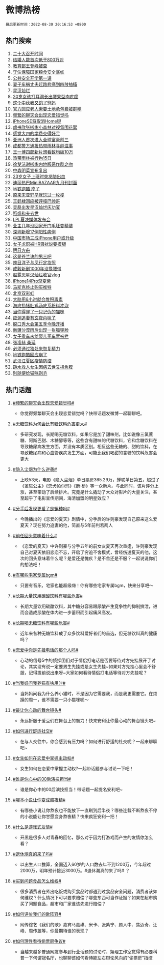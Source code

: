 # 微博热榜

`最后更新时间：2022-08-30 20:16:53 +0800`

## 热门搜索

1. [二十大召开时间](https://m.weibo.cn/search?containerid=100103type%3D1%26t%3D10%26q%3D%23%E4%BA%8C%E5%8D%81%E5%A4%A7%E5%8F%AC%E5%BC%80%E6%97%B6%E9%97%B4%23&stream_entry_id=51&isnewpage=1&extparam=seat%3D1%26c_type%3D51%26filter_type%3Drealtimehot%26cate%3D10103%26pos%3D0%26dgr%3D0%26display_time%3D1661861812%26pre_seqid%3D166186181253404036265&luicode=10000011&lfid=106003type%253D25%2526t%253D3%2526disable_hot%253D1%2526filter_type%253Drealtimehot)
1. [结婚人数首次低于800万对](https://m.weibo.cn/search?containerid=100103type%3D1%26t%3D10%26q%3D%23%E7%BB%93%E5%A9%9A%E4%BA%BA%E6%95%B0%E9%A6%96%E6%AC%A1%E4%BD%8E%E4%BA%8E800%E4%B8%87%E5%AF%B9%23&stream_entry_id=31&isnewpage=1&extparam=seat%3D1%26lcate%3D5001%26c_type%3D31%26realpos%3D1%26cate%3D0%26pos%3D0%26flag%3D1%26filter_type%3Drealtimehot%26dgr%3D0%26display_time%3D1661861812%26pre_seqid%3D166186181253404036265&luicode=10000011&lfid=106003type%253D25%2526t%253D3%2526disable_hot%253D1%2526filter_type%253Drealtimehot)
1. [教育部王登峰被查](https://m.weibo.cn/search?containerid=100103type%3D1%26t%3D10%26q%3D%23%E6%95%99%E8%82%B2%E9%83%A8%E7%8E%8B%E7%99%BB%E5%B3%B0%E8%A2%AB%E6%9F%A5%23&stream_entry_id=31&isnewpage=1&extparam=seat%3D1%26lcate%3D5001%26c_type%3D31%26realpos%3D2%26cate%3D0%26pos%3D1%26flag%3D1%26filter_type%3Drealtimehot%26dgr%3D0%26display_time%3D1661861812%26pre_seqid%3D166186181253404036265&luicode=10000011&lfid=106003type%253D25%2526t%253D3%2526disable_hot%253D1%2526filter_type%253Drealtimehot)
1. [守住保障国家粮食安全底线](https://m.weibo.cn/search?containerid=100103type%3D1%26t%3D10%26q%3D%23%E5%AE%88%E4%BD%8F%E4%BF%9D%E9%9A%9C%E5%9B%BD%E5%AE%B6%E7%B2%AE%E9%A3%9F%E5%AE%89%E5%85%A8%E5%BA%95%E7%BA%BF%23&stream_entry_id=31&isnewpage=1&extparam=seat%3D1%26lcate%3D5001%26c_type%3D31%26realpos%3D3%26cate%3D0%26pos%3D2%26flag%3D0%26filter_type%3Drealtimehot%26dgr%3D0%26display_time%3D1661861812%26pre_seqid%3D166186181253404036265&luicode=10000011&lfid=106003type%253D25%2526t%253D3%2526disable_hot%253D1%2526filter_type%253Drealtimehot)
1. [公共安全开学第一课](https://m.weibo.cn/search?containerid=100103type%3D1%26t%3D10%26q%3D%23%E5%85%AC%E5%85%B1%E5%AE%89%E5%85%A8%E5%BC%80%E5%AD%A6%E7%AC%AC%E4%B8%80%E8%AF%BE%23&stream_entry_id=31&isnewpage=1&extparam=seat%3D1%26lcate%3D5001%26c_type%3D31%26cate%3D0%26pos%3D3%26adid%3D164134%26dgr%3D0%26filter_type%3Drealtimehot%26topic_ad%3D6%26display_time%3D1661861812%26pre_seqid%3D166186181253404036265&luicode=10000011&lfid=106003type%253D25%2526t%253D3%2526disable_hot%253D1%2526filter_type%253Drealtimehot)
1. [妻子车祸丈夫赶路悲痛到四肢抽搐](https://m.weibo.cn/search?containerid=100103type%3D1%26t%3D10%26q%3D%23%E5%A6%BB%E5%AD%90%E8%BD%A6%E7%A5%B8%E4%B8%88%E5%A4%AB%E8%B5%B6%E8%B7%AF%E6%82%B2%E7%97%9B%E5%88%B0%E5%9B%9B%E8%82%A2%E6%8A%BD%E6%90%90%23&stream_entry_id=31&isnewpage=1&extparam=seat%3D1%26lcate%3D5001%26c_type%3D31%26realpos%3D4%26cate%3D0%26pos%3D4%26flag%3D1%26filter_type%3Drealtimehot%26dgr%3D0%26display_time%3D1661861812%26pre_seqid%3D166186181253404036265&luicode=10000011&lfid=106003type%253D25%2526t%253D3%2526disable_hot%253D1%2526filter_type%253Drealtimehot)
1. [星汉灿烂](http://m.weibo.cn/c/wbox?&id=j84w2uenjc&roomid=10576&q=%23%E6%98%9F%E6%B1%89%E7%81%BF%E7%83%82%23&extparam=seat%3D1%26lcate%3D5001%26c_type%3D31%26realpos%3D5%26cate%3D0%26pos%3D5%26flag%3D0%26filter_type%3Drealtimehot%26dgr%3D0%26display_time%3D1661861812%26pre_seqid%3D166186181253404036265&luicode=10000011&lfid=106003type%253D25%2526t%253D3%2526disable_hot%253D1%2526filter_type%253Drealtimehot)
1. [20岁女孩打耳洞长出腰果型肉疙瘩](https://m.weibo.cn/search?containerid=100103type%3D1%26t%3D10%26q%3D%2320%E5%B2%81%E5%A5%B3%E5%AD%A9%E6%89%93%E8%80%B3%E6%B4%9E%E9%95%BF%E5%87%BA%E8%85%B0%E6%9E%9C%E5%9E%8B%E8%82%89%E7%96%99%E7%98%A9%23&stream_entry_id=31&isnewpage=1&extparam=seat%3D1%26lcate%3D5001%26c_type%3D31%26realpos%3D6%26cate%3D0%26pos%3D6%26flag%3D0%26filter_type%3Drealtimehot%26dgr%3D0%26display_time%3D1661861812%26pre_seqid%3D166186181253404036265&luicode=10000011&lfid=106003type%253D25%2526t%253D3%2526disable_hot%253D1%2526filter_type%253Drealtimehot)
1. [这个中秋我又鸽了爸妈](https://m.weibo.cn/search?containerid=100103type%3D1%26t%3D10%26q%3D%23%E8%BF%99%E4%B8%AA%E4%B8%AD%E7%A7%8B%E6%88%91%E5%8F%88%E9%B8%BD%E4%BA%86%E7%88%B8%E5%A6%88%23&stream_entry_id=31&isnewpage=1&extparam=seat%3D1%26lcate%3D5001%26c_type%3D31%26cate%3D0%26pos%3D7%26adid%3D164087%26dgr%3D0%26filter_type%3Drealtimehot%26topic_ad%3D1%26display_time%3D1661861812%26pre_seqid%3D166186181253404036265&luicode=10000011&lfid=106003type%253D25%2526t%253D3%2526disable_hot%253D1%2526filter_type%253Drealtimehot)
1. [官方回应老人索要土地承包费被群嘲](https://m.weibo.cn/search?containerid=100103type%3D1%26t%3D10%26q%3D%23%E5%AE%98%E6%96%B9%E5%9B%9E%E5%BA%94%E8%80%81%E4%BA%BA%E7%B4%A2%E8%A6%81%E5%9C%9F%E5%9C%B0%E6%89%BF%E5%8C%85%E8%B4%B9%E8%A2%AB%E7%BE%A4%E5%98%B2%23&stream_entry_id=31&isnewpage=1&extparam=seat%3D1%26lcate%3D5001%26c_type%3D31%26realpos%3D7%26cate%3D0%26pos%3D8%26flag%3D16%26filter_type%3Drealtimehot%26dgr%3D0%26display_time%3D1661861812%26pre_seqid%3D166186181253404036265&luicode=10000011&lfid=106003type%253D25%2526t%253D3%2526disable_hot%253D1%2526filter_type%253Drealtimehot)
1. [频繁的聊天会出现恋爱错觉吗](http://m.weibo.cn/c/wbox?&id=j84w2uenjc&roomid=13468&q=%23%E9%A2%91%E7%B9%81%E7%9A%84%E8%81%8A%E5%A4%A9%E4%BC%9A%E5%87%BA%E7%8E%B0%E6%81%8B%E7%88%B1%E9%94%99%E8%A7%89%E5%90%97%23&extparam=seat%3D1%26lcate%3D5001%26c_type%3D31%26realpos%3D8%26cate%3D0%26pos%3D9%26flag%3D2%26filter_type%3Drealtimehot%26dgr%3D0%26display_time%3D1661861812%26pre_seqid%3D166186181253404036265&luicode=10000011&lfid=106003type%253D25%2526t%253D3%2526disable_hot%253D1%2526filter_type%253Drealtimehot)
1. [iPhoneSE将取消Home键](https://m.weibo.cn/search?containerid=100103type%3D1%26t%3D10%26q%3D%23iPhoneSE%E5%B0%86%E5%8F%96%E6%B6%88Home%E9%94%AE%23&stream_entry_id=31&isnewpage=1&extparam=seat%3D1%26lcate%3D5001%26c_type%3D31%26realpos%3D9%26cate%3D0%26pos%3D10%26flag%3D0%26filter_type%3Drealtimehot%26dgr%3D0%26display_time%3D1661861812%26pre_seqid%3D166186181253404036265&luicode=10000011&lfid=106003type%253D25%2526t%253D3%2526disable_hot%253D1%2526filter_type%253Drealtimehot)
1. [虞书欣张彬彬小森林对视氛围花絮](https://m.weibo.cn/search?containerid=100103type%3D1%26t%3D10%26q%3D%23%E8%99%9E%E4%B9%A6%E6%AC%A3%E5%BC%A0%E5%BD%AC%E5%BD%AC%E5%B0%8F%E6%A3%AE%E6%9E%97%E5%AF%B9%E8%A7%86%E6%B0%9B%E5%9B%B4%E8%8A%B1%E7%B5%AE%23&stream_entry_id=31&isnewpage=1&extparam=seat%3D1%26lcate%3D5001%26c_type%3D31%26realpos%3D10%26cate%3D0%26pos%3D11%26flag%3D0%26filter_type%3Drealtimehot%26dgr%3D0%26display_time%3D1661861812%26pre_seqid%3D166186181253404036265&luicode=10000011&lfid=106003type%253D25%2526t%253D3%2526disable_hot%253D1%2526filter_type%253Drealtimehot)
1. [感觉大四的学费交得好亏](https://m.weibo.cn/search?containerid=100103type%3D1%26t%3D10%26q%3D%23%E6%84%9F%E8%A7%89%E5%A4%A7%E5%9B%9B%E7%9A%84%E5%AD%A6%E8%B4%B9%E4%BA%A4%E5%BE%97%E5%A5%BD%E4%BA%8F%23&stream_entry_id=31&isnewpage=1&extparam=seat%3D1%26lcate%3D5001%26c_type%3D31%26realpos%3D11%26cate%3D0%26pos%3D12%26flag%3D0%26filter_type%3Drealtimehot%26dgr%3D0%26display_time%3D1661861812%26pre_seqid%3D166186181253404036265&luicode=10000011&lfid=106003type%253D25%2526t%253D3%2526disable_hot%253D1%2526filter_type%253Drealtimehot)
1. [亚洲人首次进入全球富豪前三](https://m.weibo.cn/search?containerid=100103type%3D1%26t%3D10%26q%3D%23%E4%BA%9A%E6%B4%B2%E4%BA%BA%E9%A6%96%E6%AC%A1%E8%BF%9B%E5%85%A5%E5%85%A8%E7%90%83%E5%AF%8C%E8%B1%AA%E5%89%8D%E4%B8%89%23&stream_entry_id=31&isnewpage=1&extparam=seat%3D1%26lcate%3D5001%26c_type%3D31%26realpos%3D12%26cate%3D0%26pos%3D13%26flag%3D1%26filter_type%3Drealtimehot%26dgr%3D0%26display_time%3D1661861812%26pre_seqid%3D166186181253404036265&luicode=10000011&lfid=106003type%253D25%2526t%253D3%2526disable_hot%253D1%2526filter_type%253Drealtimehot)
1. [成都警方通报热带雨林寻衅滋事](https://m.weibo.cn/search?containerid=100103type%3D1%26t%3D10%26q%3D%23%E6%88%90%E9%83%BD%E8%AD%A6%E6%96%B9%E9%80%9A%E6%8A%A5%E7%83%AD%E5%B8%A6%E9%9B%A8%E6%9E%97%E5%AF%BB%E8%A1%85%E6%BB%8B%E4%BA%8B%23&stream_entry_id=31&isnewpage=1&extparam=seat%3D1%26lcate%3D5001%26c_type%3D31%26realpos%3D13%26cate%3D0%26pos%3D14%26flag%3D1%26filter_type%3Drealtimehot%26dgr%3D0%26display_time%3D1661861812%26pre_seqid%3D166186181253404036265&luicode=10000011&lfid=106003type%253D25%2526t%253D3%2526disable_hot%253D1%2526filter_type%253Drealtimehot)
1. [王一博四部新片想看数均破10万](https://m.weibo.cn/search?containerid=100103type%3D1%26t%3D10%26q%3D%23%E7%8E%8B%E4%B8%80%E5%8D%9A%E5%9B%9B%E9%83%A8%E6%96%B0%E7%89%87%E6%83%B3%E7%9C%8B%E6%95%B0%E5%9D%87%E7%A0%B410%E4%B8%87%23&stream_entry_id=31&isnewpage=1&extparam=seat%3D1%26lcate%3D5001%26c_type%3D31%26realpos%3D14%26cate%3D0%26pos%3D15%26flag%3D1%26filter_type%3Drealtimehot%26dgr%3D0%26display_time%3D1661861812%26pre_seqid%3D166186181253404036265&luicode=10000011&lfid=106003type%253D25%2526t%253D3%2526disable_hot%253D1%2526filter_type%253Drealtimehot)
1. [热带雨林被行拘15日](https://m.weibo.cn/search?containerid=100103type%3D1%26t%3D10%26q%3D%23%E7%83%AD%E5%B8%A6%E9%9B%A8%E6%9E%97%E8%A2%AB%E8%A1%8C%E6%8B%9815%E6%97%A5%23&stream_entry_id=31&isnewpage=1&extparam=seat%3D1%26lcate%3D5001%26c_type%3D31%26realpos%3D15%26cate%3D0%26pos%3D16%26flag%3D1%26filter_type%3Drealtimehot%26dgr%3D0%26display_time%3D1661861812%26pre_seqid%3D166186181253404036265&luicode=10000011&lfid=106003type%253D25%2526t%253D3%2526disable_hot%253D1%2526filter_type%253Drealtimehot)
1. [徐梦洁谢彬彬内地版恶作剧之吻](https://m.weibo.cn/search?containerid=100103type%3D1%26t%3D10%26q%3D%23%E5%BE%90%E6%A2%A6%E6%B4%81%E8%B0%A2%E5%BD%AC%E5%BD%AC%E5%86%85%E5%9C%B0%E7%89%88%E6%81%B6%E4%BD%9C%E5%89%A7%E4%B9%8B%E5%90%BB%23&stream_entry_id=31&isnewpage=1&extparam=seat%3D1%26lcate%3D5001%26c_type%3D31%26realpos%3D16%26cate%3D0%26pos%3D17%26flag%3D1%26filter_type%3Drealtimehot%26dgr%3D0%26display_time%3D1661861812%26pre_seqid%3D166186181253404036265&luicode=10000011&lfid=106003type%253D25%2526t%253D3%2526disable_hot%253D1%2526filter_type%253Drealtimehot)
1. [中森明菜宣布复出](https://m.weibo.cn/search?containerid=100103type%3D1%26t%3D10%26q%3D%23%E4%B8%AD%E6%A3%AE%E6%98%8E%E8%8F%9C%E5%AE%A3%E5%B8%83%E5%A4%8D%E5%87%BA%23&stream_entry_id=31&isnewpage=1&extparam=seat%3D1%26lcate%3D5001%26c_type%3D31%26realpos%3D17%26cate%3D0%26pos%3D18%26flag%3D0%26filter_type%3Drealtimehot%26dgr%3D0%26display_time%3D1661861812%26pre_seqid%3D166186181253404036265&luicode=10000011&lfid=106003type%253D25%2526t%253D3%2526disable_hot%253D1%2526filter_type%253Drealtimehot)
1. [23岁女子上班时突发脑出血](https://m.weibo.cn/search?containerid=100103type%3D1%26t%3D10%26q%3D%2323%E5%B2%81%E5%A5%B3%E5%AD%90%E4%B8%8A%E7%8F%AD%E6%97%B6%E7%AA%81%E5%8F%91%E8%84%91%E5%87%BA%E8%A1%80%23&stream_entry_id=31&isnewpage=1&extparam=seat%3D1%26lcate%3D5001%26c_type%3D31%26realpos%3D18%26cate%3D0%26pos%3D19%26flag%3D1%26filter_type%3Drealtimehot%26dgr%3D0%26display_time%3D1661861812%26pre_seqid%3D166186181253404036265&luicode=10000011&lfid=106003type%253D25%2526t%253D3%2526disable_hot%253D1%2526filter_type%253Drealtimehot)
1. [迪丽热巴MiniBAZAAR九月刊封面](https://m.weibo.cn/search?containerid=100103type%3D1%26t%3D10%26q%3D%23%E8%BF%AA%E4%B8%BD%E7%83%AD%E5%B7%B4MiniBAZAAR%E4%B9%9D%E6%9C%88%E5%88%8A%E5%B0%81%E9%9D%A2%23&stream_entry_id=31&isnewpage=1&extparam=seat%3D1%26lcate%3D5001%26c_type%3D31%26realpos%3D19%26cate%3D0%26pos%3D20%26flag%3D1%26filter_type%3Drealtimehot%26dgr%3D0%26display_time%3D1661861812%26pre_seqid%3D166186181253404036265&luicode=10000011&lfid=106003type%253D25%2526t%253D3%2526disable_hot%253D1%2526filter_type%253Drealtimehot)
1. [地铁跑酷 崩了](https://m.weibo.cn/search?containerid=100103type%3D1%26t%3D10%26q%3D%E5%9C%B0%E9%93%81%E8%B7%91%E9%85%B7+%E5%B4%A9%E4%BA%86&stream_entry_id=31&isnewpage=1&extparam=seat%3D1%26lcate%3D5001%26c_type%3D31%26realpos%3D20%26cate%3D0%26pos%3D21%26flag%3D0%26filter_type%3Drealtimehot%26dgr%3D0%26display_time%3D1661861812%26pre_seqid%3D166186181253404036265&luicode=10000011&lfid=106003type%253D25%2526t%253D3%2526disable_hot%253D1%2526filter_type%253Drealtimehot)
1. [原来宋亚轩早就玩过一枚梗](https://m.weibo.cn/search?containerid=100103type%3D1%26t%3D10%26q%3D%23%E5%8E%9F%E6%9D%A5%E5%AE%8B%E4%BA%9A%E8%BD%A9%E6%97%A9%E5%B0%B1%E7%8E%A9%E8%BF%87%E4%B8%80%E6%9E%9A%E6%A2%97%23&stream_entry_id=31&isnewpage=1&extparam=seat%3D1%26lcate%3D5001%26c_type%3D31%26realpos%3D21%26cate%3D0%26pos%3D22%26flag%3D1%26filter_type%3Drealtimehot%26dgr%3D0%26display_time%3D1661861812%26pre_seqid%3D166186181253404036265&luicode=10000011&lfid=106003type%253D25%2526t%253D3%2526disable_hot%253D1%2526filter_type%253Drealtimehot)
1. [王鹤棣回应被评哑巴帅哥](https://m.weibo.cn/search?containerid=100103type%3D1%26t%3D10%26q%3D%23%E7%8E%8B%E9%B9%A4%E6%A3%A3%E5%9B%9E%E5%BA%94%E8%A2%AB%E8%AF%84%E5%93%91%E5%B7%B4%E5%B8%85%E5%93%A5%23&stream_entry_id=31&isnewpage=1&extparam=seat%3D1%26lcate%3D5001%26c_type%3D31%26realpos%3D22%26cate%3D0%26pos%3D23%26flag%3D0%26filter_type%3Drealtimehot%26dgr%3D0%26display_time%3D1661861812%26pre_seqid%3D166186181253404036265&luicode=10000011&lfid=106003type%253D25%2526t%253D3%2526disable_hot%253D1%2526filter_type%253Drealtimehot)
1. [吴磊出发星汉灿烂庆功宴](https://m.weibo.cn/search?containerid=100103type%3D1%26t%3D10%26q%3D%23%E5%90%B4%E7%A3%8A%E5%87%BA%E5%8F%91%E6%98%9F%E6%B1%89%E7%81%BF%E7%83%82%E5%BA%86%E5%8A%9F%E5%AE%B4%23&stream_entry_id=31&isnewpage=1&extparam=seat%3D1%26lcate%3D5001%26c_type%3D31%26realpos%3D23%26cate%3D0%26pos%3D24%26flag%3D0%26filter_type%3Drealtimehot%26dgr%3D0%26display_time%3D1661861812%26pre_seqid%3D166186181253404036265&luicode=10000011&lfid=106003type%253D25%2526t%253D3%2526disable_hot%253D1%2526filter_type%253Drealtimehot)
1. [稻盛和夫去世](https://m.weibo.cn/search?containerid=100103type%3D1%26t%3D10%26q%3D%23%E7%A8%BB%E7%9B%9B%E5%92%8C%E5%A4%AB%E5%8E%BB%E4%B8%96%23&stream_entry_id=31&isnewpage=1&extparam=seat%3D1%26lcate%3D5001%26c_type%3D31%26realpos%3D24%26cate%3D0%26pos%3D25%26flag%3D2%26filter_type%3Drealtimehot%26dgr%3D0%26display_time%3D1661861812%26pre_seqid%3D166186181253404036265&luicode=10000011&lfid=106003type%253D25%2526t%253D3%2526disable_hot%253D1%2526filter_type%253Drealtimehot)
1. [LPL夏决媒体发布会](https://m.weibo.cn/search?containerid=100103type%3D1%26t%3D10%26q%3D%23LPL%E5%A4%8F%E5%86%B3%E5%AA%92%E4%BD%93%E5%8F%91%E5%B8%83%E4%BC%9A%23&stream_entry_id=31&isnewpage=1&extparam=seat%3D1%26lcate%3D5001%26c_type%3D31%26realpos%3D25%26cate%3D0%26pos%3D26%26flag%3D1%26filter_type%3Drealtimehot%26dgr%3D0%26display_time%3D1661861812%26pre_seqid%3D166186181253404036265&luicode=10000011&lfid=106003type%253D25%2526t%253D3%2526disable_hot%253D1%2526filter_type%253Drealtimehot)
1. [业主几年没回家开门毛坯变精装](https://m.weibo.cn/search?containerid=100103type%3D1%26t%3D10%26q%3D%23%E4%B8%9A%E4%B8%BB%E5%87%A0%E5%B9%B4%E6%B2%A1%E5%9B%9E%E5%AE%B6%E5%BC%80%E9%97%A8%E6%AF%9B%E5%9D%AF%E5%8F%98%E7%B2%BE%E8%A3%85%23&stream_entry_id=31&isnewpage=1&extparam=seat%3D1%26lcate%3D5001%26c_type%3D31%26realpos%3D26%26cate%3D0%26pos%3D27%26flag%3D1%26filter_type%3Drealtimehot%26dgr%3D0%26display_time%3D1661861812%26pre_seqid%3D166186181253404036265&luicode=10000011&lfid=106003type%253D25%2526t%253D3%2526disable_hot%253D1%2526filter_type%253Drealtimehot)
1. [深圳新增17例阳性病例](https://m.weibo.cn/search?containerid=100103type%3D1%26t%3D10%26q%3D%23%E6%B7%B1%E5%9C%B3%E6%96%B0%E5%A2%9E17%E4%BE%8B%E9%98%B3%E6%80%A7%E7%97%85%E4%BE%8B%23&stream_entry_id=31&isnewpage=1&extparam=seat%3D1%26lcate%3D5001%26c_type%3D31%26realpos%3D27%26cate%3D0%26pos%3D28%26flag%3D1%26filter_type%3Drealtimehot%26dgr%3D0%26display_time%3D1661861812%26pre_seqid%3D166186181253404036265&luicode=10000011&lfid=106003type%253D25%2526t%253D3%2526disable_hot%253D1%2526filter_type%253Drealtimehot)
1. [中国市场三成iPhone用户或升级](https://m.weibo.cn/search?containerid=100103type%3D1%26t%3D10%26q%3D%23%E4%B8%AD%E5%9B%BD%E5%B8%82%E5%9C%BA%E4%B8%89%E6%88%90iPhone%E7%94%A8%E6%88%B7%E6%88%96%E5%8D%87%E7%BA%A7%23&stream_entry_id=31&isnewpage=1&extparam=seat%3D1%26lcate%3D5001%26c_type%3D31%26realpos%3D28%26cate%3D0%26pos%3D29%26flag%3D0%26filter_type%3Drealtimehot%26dgr%3D0%26display_time%3D1661861812%26pre_seqid%3D166186181253404036265&luicode=10000011&lfid=106003type%253D25%2526t%253D3%2526disable_hot%253D1%2526filter_type%253Drealtimehot)
1. [女子求职被HR骚扰说要摸腿](https://m.weibo.cn/search?containerid=100103type%3D1%26t%3D10%26q%3D%23%E5%A5%B3%E5%AD%90%E6%B1%82%E8%81%8C%E8%A2%ABHR%E9%AA%9A%E6%89%B0%E8%AF%B4%E8%A6%81%E6%91%B8%E8%85%BF%23&stream_entry_id=31&isnewpage=1&extparam=seat%3D1%26lcate%3D5001%26c_type%3D31%26realpos%3D29%26cate%3D0%26pos%3D30%26flag%3D0%26filter_type%3Drealtimehot%26dgr%3D0%26display_time%3D1661861812%26pre_seqid%3D166186181253404036265&luicode=10000011&lfid=106003type%253D25%2526t%253D3%2526disable_hot%253D1%2526filter_type%253Drealtimehot)
1. [明日方舟](https://m.weibo.cn/search?containerid=100103type%3D1%26t%3D10%26q%3D%23%E6%98%8E%E6%97%A5%E6%96%B9%E8%88%9F%23&stream_entry_id=31&isnewpage=1&extparam=seat%3D1%26lcate%3D5001%26c_type%3D31%26realpos%3D30%26cate%3D0%26pos%3D31%26flag%3D1%26filter_type%3Drealtimehot%26dgr%3D0%26display_time%3D1661861812%26pre_seqid%3D166186181253404036265&luicode=10000011&lfid=106003type%253D25%2526t%253D3%2526disable_hot%253D1%2526filter_type%253Drealtimehot)
1. [这是苍兰诀的男三吧](https://m.weibo.cn/search?containerid=100103type%3D1%26t%3D10%26q%3D%23%E8%BF%99%E6%98%AF%E8%8B%8D%E5%85%B0%E8%AF%80%E7%9A%84%E7%94%B7%E4%B8%89%E5%90%A7%23&stream_entry_id=31&isnewpage=1&extparam=seat%3D1%26lcate%3D5001%26c_type%3D31%26realpos%3D31%26cate%3D0%26pos%3D32%26flag%3D1%26filter_type%3Drealtimehot%26dgr%3D0%26display_time%3D1661861812%26pre_seqid%3D166186181253404036265&luicode=10000011&lfid=106003type%253D25%2526t%253D3%2526disable_hot%253D1%2526filter_type%253Drealtimehot)
1. [辣目洋子与凤行定妆照](https://m.weibo.cn/search?containerid=100103type%3D1%26t%3D10%26q%3D%23%E8%BE%A3%E7%9B%AE%E6%B4%8B%E5%AD%90%E4%B8%8E%E5%87%A4%E8%A1%8C%E5%AE%9A%E5%A6%86%E7%85%A7%23&stream_entry_id=31&isnewpage=1&extparam=seat%3D1%26lcate%3D5001%26c_type%3D31%26realpos%3D32%26cate%3D0%26pos%3D33%26flag%3D0%26filter_type%3Drealtimehot%26dgr%3D0%26display_time%3D1661861812%26pre_seqid%3D166186181253404036265&luicode=10000011&lfid=106003type%253D25%2526t%253D3%2526disable_hot%253D1%2526filter_type%253Drealtimehot)
1. [成毅新剧1000年没换腰带](https://m.weibo.cn/search?containerid=100103type%3D1%26t%3D10%26q%3D%23%E6%88%90%E6%AF%85%E6%96%B0%E5%89%A71000%E5%B9%B4%E6%B2%A1%E6%8D%A2%E8%85%B0%E5%B8%A6%23&stream_entry_id=31&isnewpage=1&extparam=seat%3D1%26lcate%3D5001%26c_type%3D31%26realpos%3D33%26cate%3D0%26pos%3D34%26flag%3D1%26filter_type%3Drealtimehot%26dgr%3D0%26display_time%3D1661861812%26pre_seqid%3D166186181253404036265&luicode=10000011&lfid=106003type%253D25%2526t%253D3%2526disable_hot%253D1%2526filter_type%253Drealtimehot)
1. [赵露思星汉灿烂收官vlog](https://m.weibo.cn/search?containerid=100103type%3D1%26t%3D10%26q%3D%23%E8%B5%B5%E9%9C%B2%E6%80%9D%E6%98%9F%E6%B1%89%E7%81%BF%E7%83%82%E6%94%B6%E5%AE%98vlog%23&stream_entry_id=31&isnewpage=1&extparam=seat%3D1%26lcate%3D5001%26c_type%3D31%26realpos%3D34%26cate%3D0%26pos%3D35%26flag%3D0%26filter_type%3Drealtimehot%26dgr%3D0%26display_time%3D1661861812%26pre_seqid%3D166186181253404036265&luicode=10000011&lfid=106003type%253D25%2526t%253D3%2526disable_hot%253D1%2526filter_type%253Drealtimehot)
1. [iPhone14Pro渐变紫](https://m.weibo.cn/search?containerid=100103type%3D1%26t%3D10%26q%3D%23iPhone14Pro%E6%B8%90%E5%8F%98%E7%B4%AB%23&stream_entry_id=31&isnewpage=1&extparam=seat%3D1%26lcate%3D5001%26c_type%3D31%26realpos%3D35%26cate%3D0%26pos%3D36%26flag%3D0%26filter_type%3Drealtimehot%26dgr%3D0%26display_time%3D1661861812%26pre_seqid%3D166186181253404036265&luicode=10000011&lfid=106003type%253D25%2526t%253D3%2526disable_hot%253D1%2526filter_type%253Drealtimehot)
1. [马斯克终止购买推特](https://m.weibo.cn/search?containerid=100103type%3D1%26t%3D10%26q%3D%23%E9%A9%AC%E6%96%AF%E5%85%8B%E7%BB%88%E6%AD%A2%E8%B4%AD%E4%B9%B0%E6%8E%A8%E7%89%B9%23&stream_entry_id=31&isnewpage=1&extparam=seat%3D1%26lcate%3D5001%26c_type%3D31%26realpos%3D36%26cate%3D0%26pos%3D37%26flag%3D1%26filter_type%3Drealtimehot%26dgr%3D0%26display_time%3D1661861812%26pre_seqid%3D166186181253404036265&luicode=10000011&lfid=106003type%253D25%2526t%253D3%2526disable_hot%253D1%2526filter_type%253Drealtimehot)
1. [北京双彩虹](https://m.weibo.cn/search?containerid=100103type%3D1%26t%3D10%26q%3D%23%E5%8C%97%E4%BA%AC%E5%8F%8C%E5%BD%A9%E8%99%B9%23&stream_entry_id=31&isnewpage=1&extparam=seat%3D1%26lcate%3D5001%26c_type%3D31%26realpos%3D37%26cate%3D0%26pos%3D38%26flag%3D1%26filter_type%3Drealtimehot%26dgr%3D0%26display_time%3D1661861812%26pre_seqid%3D166186181253404036265&luicode=10000011&lfid=106003type%253D25%2526t%253D3%2526disable_hot%253D1%2526filter_type%253Drealtimehot)
1. [大脑用6小时就会堆积毒素](https://m.weibo.cn/search?containerid=100103type%3D1%26t%3D10%26q%3D%23%E5%A4%A7%E8%84%91%E7%94%A86%E5%B0%8F%E6%97%B6%E5%B0%B1%E4%BC%9A%E5%A0%86%E7%A7%AF%E6%AF%92%E7%B4%A0%23&stream_entry_id=31&isnewpage=1&extparam=seat%3D1%26lcate%3D5001%26c_type%3D31%26realpos%3D38%26cate%3D0%26pos%3D39%26flag%3D0%26filter_type%3Drealtimehot%26dgr%3D0%26display_time%3D1661861812%26pre_seqid%3D166186181253404036265&luicode=10000011&lfid=106003type%253D25%2526t%253D3%2526disable_hot%253D1%2526filter_type%253Drealtimehot)
1. [海底捞猪肚鸡汤底系粉料冲泡](https://m.weibo.cn/search?containerid=100103type%3D1%26t%3D10%26q%3D%23%E6%B5%B7%E5%BA%95%E6%8D%9E%E7%8C%AA%E8%82%9A%E9%B8%A1%E6%B1%A4%E5%BA%95%E7%B3%BB%E7%B2%89%E6%96%99%E5%86%B2%E6%B3%A1%23&stream_entry_id=31&isnewpage=1&extparam=seat%3D1%26lcate%3D5001%26c_type%3D31%26realpos%3D39%26cate%3D0%26pos%3D40%26flag%3D0%26filter_type%3Drealtimehot%26dgr%3D0%26display_time%3D1661861812%26pre_seqid%3D166186181253404036265&luicode=10000011&lfid=106003type%253D25%2526t%253D3%2526disable_hot%253D1%2526filter_type%253Drealtimehot)
1. [当你得罪了一只记仇的猫咪](https://m.weibo.cn/search?containerid=100103type%3D1%26t%3D10%26q%3D%23%E5%BD%93%E4%BD%A0%E5%BE%97%E7%BD%AA%E4%BA%86%E4%B8%80%E5%8F%AA%E8%AE%B0%E4%BB%87%E7%9A%84%E7%8C%AB%E5%92%AA%23&stream_entry_id=31&isnewpage=1&extparam=seat%3D1%26lcate%3D5001%26c_type%3D31%26realpos%3D40%26cate%3D0%26pos%3D41%26flag%3D0%26filter_type%3Drealtimehot%26dgr%3D0%26display_time%3D1661861812%26pre_seqid%3D166186181253404036265&luicode=10000011&lfid=106003type%253D25%2526t%253D3%2526disable_hot%253D1%2526filter_type%253Drealtimehot)
1. [应渊追妻有玄夜内味了](https://m.weibo.cn/search?containerid=100103type%3D1%26t%3D10%26q%3D%23%E5%BA%94%E6%B8%8A%E8%BF%BD%E5%A6%BB%E6%9C%89%E7%8E%84%E5%A4%9C%E5%86%85%E5%91%B3%E4%BA%86%23&stream_entry_id=31&isnewpage=1&extparam=seat%3D1%26lcate%3D5001%26c_type%3D31%26realpos%3D41%26cate%3D0%26pos%3D42%26flag%3D1%26filter_type%3Drealtimehot%26dgr%3D0%26display_time%3D1661861812%26pre_seqid%3D166186181253404036265&luicode=10000011&lfid=106003type%253D25%2526t%253D3%2526disable_hot%253D1%2526filter_type%253Drealtimehot)
1. [脱口秀大会第五季今晚开播](https://m.weibo.cn/search?containerid=100103type%3D1%26t%3D10%26q%3D%23%E8%84%B1%E5%8F%A3%E7%A7%80%E5%A4%A7%E4%BC%9A%E7%AC%AC%E4%BA%94%E5%AD%A3%E4%BB%8A%E6%99%9A%E5%BC%80%E6%92%AD%23&stream_entry_id=31&isnewpage=1&extparam=seat%3D1%26lcate%3D5001%26c_type%3D31%26realpos%3D42%26cate%3D0%26pos%3D43%26flag%3D1%26filter_type%3Drealtimehot%26dgr%3D0%26display_time%3D1661861812%26pre_seqid%3D166186181253404036265&luicode=10000011&lfid=106003type%253D25%2526t%253D3%2526disable_hot%253D1%2526filter_type%253Drealtimehot)
1. [新疆沙漠雨后出现一张狐狸脸](https://m.weibo.cn/search?containerid=100103type%3D1%26t%3D10%26q%3D%23%E6%96%B0%E7%96%86%E6%B2%99%E6%BC%A0%E9%9B%A8%E5%90%8E%E5%87%BA%E7%8E%B0%E4%B8%80%E5%BC%A0%E7%8B%90%E7%8B%B8%E8%84%B8%23&stream_entry_id=31&isnewpage=1&extparam=seat%3D1%26lcate%3D5001%26c_type%3D31%26realpos%3D43%26cate%3D0%26pos%3D44%26flag%3D0%26filter_type%3Drealtimehot%26dgr%3D0%26display_time%3D1661861812%26pre_seqid%3D166186181253404036265&luicode=10000011&lfid=106003type%253D25%2526t%253D3%2526disable_hot%253D1%2526filter_type%253Drealtimehot)
1. [女子乘车未给婴儿买车票被拦](http://m.weibo.cn/c/wbox?&id=j84w2uenjc&roomid=13485&q=%23%E5%A5%B3%E5%AD%90%E4%B9%98%E8%BD%A6%E6%9C%AA%E7%BB%99%E5%A9%B4%E5%84%BF%E4%B9%B0%E8%BD%A6%E7%A5%A8%E8%A2%AB%E6%8B%A6%23&extparam=seat%3D1%26lcate%3D5001%26c_type%3D31%26realpos%3D44%26cate%3D0%26pos%3D45%26flag%3D0%26filter_type%3Drealtimehot%26dgr%3D0%26display_time%3D1661861812%26pre_seqid%3D166186181253404036265&luicode=10000011&lfid=106003type%253D25%2526t%253D3%2526disable_hot%253D1%2526filter_type%253Drealtimehot)
1. [张凌赫 桑延](https://m.weibo.cn/search?containerid=100103type%3D1%26t%3D10%26q%3D%E5%BC%A0%E5%87%8C%E8%B5%AB+%E6%A1%91%E5%BB%B6&stream_entry_id=31&isnewpage=1&extparam=seat%3D1%26lcate%3D5001%26c_type%3D31%26realpos%3D45%26cate%3D0%26pos%3D46%26flag%3D0%26filter_type%3Drealtimehot%26dgr%3D0%26display_time%3D1661861812%26pre_seqid%3D166186181253404036265&luicode=10000011&lfid=106003type%253D25%2526t%253D3%2526disable_hot%253D1%2526filter_type%253Drealtimehot)
1. [必须通过独处来恢复精力](http://m.weibo.cn/c/wbox?&id=j84w2uenjc&roomid=13517&q=%23%E5%BF%85%E9%A1%BB%E9%80%9A%E8%BF%87%E7%8B%AC%E5%A4%84%E6%9D%A5%E6%81%A2%E5%A4%8D%E7%B2%BE%E5%8A%9B%23&extparam=seat%3D1%26lcate%3D5001%26c_type%3D31%26realpos%3D46%26cate%3D0%26pos%3D47%26flag%3D0%26filter_type%3Drealtimehot%26dgr%3D0%26display_time%3D1661861812%26pre_seqid%3D166186181253404036265&luicode=10000011&lfid=106003type%253D25%2526t%253D3%2526disable_hot%253D1%2526filter_type%253Drealtimehot)
1. [地铁跑酷回应崩了](https://m.weibo.cn/search?containerid=100103type%3D1%26t%3D10%26q%3D%23%E5%9C%B0%E9%93%81%E8%B7%91%E9%85%B7%E5%9B%9E%E5%BA%94%E5%B4%A9%E4%BA%86%23&stream_entry_id=31&isnewpage=1&extparam=seat%3D1%26lcate%3D5001%26c_type%3D31%26realpos%3D47%26cate%3D0%26pos%3D48%26flag%3D1%26filter_type%3Drealtimehot%26dgr%3D0%26display_time%3D1661861812%26pre_seqid%3D166186181253404036265&luicode=10000011&lfid=106003type%253D25%2526t%253D3%2526disable_hot%253D1%2526filter_type%253Drealtimehot)
1. [武汉江夏区疫情防控](https://m.weibo.cn/search?containerid=100103type%3D1%26t%3D10%26q%3D%E6%AD%A6%E6%B1%89%E6%B1%9F%E5%A4%8F%E5%8C%BA%E7%96%AB%E6%83%85%E9%98%B2%E6%8E%A7&stream_entry_id=31&isnewpage=1&extparam=seat%3D1%26lcate%3D5001%26c_type%3D31%26realpos%3D48%26cate%3D0%26pos%3D49%26flag%3D1%26filter_type%3Drealtimehot%26dgr%3D0%26display_time%3D1661861812%26pre_seqid%3D166186181253404036265&luicode=10000011&lfid=106003type%253D25%2526t%253D3%2526disable_hot%253D1%2526filter_type%253Drealtimehot)
1. [跳水救人女生因病去世又捐角膜](https://m.weibo.cn/search?containerid=100103type%3D1%26t%3D10%26q%3D%23%E8%B7%B3%E6%B0%B4%E6%95%91%E4%BA%BA%E5%A5%B3%E7%94%9F%E5%9B%A0%E7%97%85%E5%8E%BB%E4%B8%96%E5%8F%88%E6%8D%90%E8%A7%92%E8%86%9C%23&stream_entry_id=31&isnewpage=1&extparam=seat%3D1%26lcate%3D5001%26c_type%3D31%26realpos%3D49%26cate%3D0%26pos%3D50%26flag%3D0%26filter_type%3Drealtimehot%26dgr%3D0%26display_time%3D1661861812%26pre_seqid%3D166186181253404036265&luicode=10000011&lfid=106003type%253D25%2526t%253D3%2526disable_hot%253D1%2526filter_type%253Drealtimehot)
1. [别随便给猫咪剃毛](https://m.weibo.cn/search?containerid=100103type%3D1%26t%3D10%26q%3D%23%E5%88%AB%E9%9A%8F%E4%BE%BF%E7%BB%99%E7%8C%AB%E5%92%AA%E5%89%83%E6%AF%9B%23&stream_entry_id=31&isnewpage=1&extparam=seat%3D1%26lcate%3D5001%26c_type%3D31%26realpos%3D50%26cate%3D0%26pos%3D51%26flag%3D1%26filter_type%3Drealtimehot%26dgr%3D0%26display_time%3D1661861812%26pre_seqid%3D166186181253404036265&luicode=10000011&lfid=106003type%253D25%2526t%253D3%2526disable_hot%253D1%2526filter_type%253Drealtimehot)

## 热门话题

1. [#频繁的聊天会出现恋爱错觉吗#](https://m.weibo.cn/search?containerid=231522type%3D1%26t%3D10%26q%3D%23%E9%A2%91%E7%B9%81%E7%9A%84%E8%81%8A%E5%A4%A9%E4%BC%9A%E5%87%BA%E7%8E%B0%E6%81%8B%E7%88%B1%E9%94%99%E8%A7%89%E5%90%97%23&stream_entry_id=128&isnewpage=1&extparam=seat%3D1%26lcate%3D5004%26c_type%3D128%26cate%3D5004%26pos%3D1-0-0%26dgr%3D0%26unitid%3D1661837502716%26display_time%3D1661861813%26pre_seqid%3D166186181359306520279&luicode=10000011&lfid=231648_-_4)
    - 你觉得频繁聊天会出现恋爱错觉吗？快带话题发微博一起聊聊吧。

1. [#无糖饮料为何会比有糖饮料危害更大#](https://m.weibo.cn/search?containerid=231522type%3D1%26t%3D10%26q%3D%23%E6%97%A0%E7%B3%96%E9%A5%AE%E6%96%99%E4%B8%BA%E4%BD%95%E4%BC%9A%E6%AF%94%E6%9C%89%E7%B3%96%E9%A5%AE%E6%96%99%E5%8D%B1%E5%AE%B3%E6%9B%B4%E5%A4%A7%23&stream_entry_id=128&isnewpage=1&extparam=seat%3D1%26lcate%3D5004%26c_type%3D128%26cate%3D5004%26pos%3D1-0-1%26dgr%3D0%26unitid%3D1661783230455%26display_time%3D1661861813%26pre_seqid%3D166186181359306520279&luicode=10000011&lfid=231648_-_4)
    - 多研究发现，长期喝无糖饮料，如果它是加了甜味剂，比如说像三氯蔗糖、阿斯巴甜、木糖醇等等，这些含有甜味的代糖饮料，它和含糖饮料在导致糖尿病发生方面，并没有本质区别。相反这些无糖的、甜的饮料，在导致糖尿病和心血管疾病发生方面，可能比我们喝甜的含糖的饮料危害会更大

1. [#隐入尘烟为什么逆袭#](https://m.weibo.cn/search?containerid=231522type%3D1%26t%3D10%26q%3D%23%E9%9A%90%E5%85%A5%E5%B0%98%E7%83%9F%E4%B8%BA%E4%BB%80%E4%B9%88%E9%80%86%E8%A2%AD%23&stream_entry_id=128&isnewpage=1&extparam=seat%3D1%26lcate%3D5004%26c_type%3D128%26cate%3D5004%26pos%3D1-0-2%26dgr%3D0%26unitid%3D1661858204322%26display_time%3D1661861813%26pre_seqid%3D166186181359306520279&luicode=10000011&lfid=231648_-_4)
    - 上映53天，电影《隐入尘烟》单日票房365.29万，蝉联单日第五，超过了《雀斑公主》《忠犬帕尔玛》《断·桥》等一众新片。与此同时，该片评分上涨，甚至带动了后续排片。究竟是什么撬动了大众对影片的大量关注，甚至超乎了电影宣传期间，海清加盟的明星效应？

1. [#分手后发现更爱了是冤种吗#](https://m.weibo.cn/search?containerid=231522type%3D1%26t%3D10%26q%3D%23%E5%88%86%E6%89%8B%E5%90%8E%E5%8F%91%E7%8E%B0%E6%9B%B4%E7%88%B1%E4%BA%86%E6%98%AF%E5%86%A4%E7%A7%8D%E5%90%97%23&stream_entry_id=128&isnewpage=1&extparam=seat%3D1%26lcate%3D5004%26c_type%3D128%26cate%3D5004%26pos%3D1-0-3%26dgr%3D0%26unitid%3D1661782323712%26display_time%3D1661861813%26pre_seqid%3D166186181359306520279&luicode=10000011&lfid=231648_-_4)
    - 今晚播出的《恋爱的夏天》剧情中，分手后的许则豪发现自己原来这么爱夏天？现在努力追妻的他，简直与5年前判若两人

1. [#前任回头意味着什么#](https://m.weibo.cn/search?containerid=231522type%3D1%26t%3D10%26q%3D%23%E5%89%8D%E4%BB%BB%E5%9B%9E%E5%A4%B4%E6%84%8F%E5%91%B3%E7%9D%80%E4%BB%80%E4%B9%88%23&stream_entry_id=128&isnewpage=1&extparam=seat%3D1%26lcate%3D5004%26c_type%3D128%26cate%3D5004%26pos%3D1-0-4%26dgr%3D0%26unitid%3D1661834791946%26display_time%3D1661861813%26pre_seqid%3D166186181359306520279&luicode=10000011&lfid=231648_-_4)
    - 《恋爱的夏天》中许则豪与分手五年的前女友夏天再次重逢，许则豪发现自己对夏天依旧恋恋不忘，开启了穷追不舍模式，曾经伤透夏天的他，这次的回头意味着什么呢？是爱还是愧疚？是不舍还是不服？一起说说你们的想法吧！

1. [#有哪些宅家专属bgm#](https://m.weibo.cn/search?containerid=231522type%3D1%26t%3D10%26q%3D%23%E6%9C%89%E5%93%AA%E4%BA%9B%E5%AE%85%E5%AE%B6%E4%B8%93%E5%B1%9Ebgm%23&stream_entry_id=128&isnewpage=1&extparam=seat%3D1%26lcate%3D5004%26c_type%3D128%26cate%3D5004%26pos%3D1-0-5%26dgr%3D0%26unitid%3Dm1661861444%26display_time%3D1661861813%26pre_seqid%3D166186181359306520279&luicode=10000011&lfid=231648_-_4)
    - 只要有音乐，宅家也能超级嗨！你有哪些宅家专属bgm，快来分享吧～

1. [#长期大量饮用碳酸饮料有哪些危害#](https://m.weibo.cn/search?containerid=231522type%3D1%26t%3D10%26q%3D%23%E9%95%BF%E6%9C%9F%E5%A4%A7%E9%87%8F%E9%A5%AE%E7%94%A8%E7%A2%B3%E9%85%B8%E9%A5%AE%E6%96%99%E6%9C%89%E5%93%AA%E4%BA%9B%E5%8D%B1%E5%AE%B3%23&stream_entry_id=128&isnewpage=1&extparam=seat%3D1%26lcate%3D5004%26c_type%3D128%26cate%3D5004%26pos%3D1-0-6%26dgr%3D0%26unitid%3D1661728850476%26display_time%3D1661861813%26pre_seqid%3D166186181359306520279&luicode=10000011&lfid=231648_-_4)
    - 长期大量饮用碳酸饮料，其中糖分容易跟尿酸产生竞争性的抑制排泄，进而会造成尿酸在体内进一步蓄积而引起痛风高发。

1. [#长期喝无糖饮料有哪些危害#](https://m.weibo.cn/search?containerid=231522type%3D1%26t%3D10%26q%3D%23%E9%95%BF%E6%9C%9F%E5%96%9D%E6%97%A0%E7%B3%96%E9%A5%AE%E6%96%99%E6%9C%89%E5%93%AA%E4%BA%9B%E5%8D%B1%E5%AE%B3%23&stream_entry_id=128&isnewpage=1&extparam=seat%3D1%26lcate%3D5004%26c_type%3D128%26cate%3D5004%26pos%3D1-0-7%26dgr%3D0%26unitid%3D1661748381209%26display_time%3D1661861813%26pre_seqid%3D166186181359306520279&luicode=10000011&lfid=231648_-_4)
    - 近年来各种无糖饮料成了众多饮料爱好者们的首选，但无糖饮料真的健康吗？

1. [#恋爱中你是先挂电话的那个人吗#](https://m.weibo.cn/search?containerid=231522type%3D1%26t%3D10%26q%3D%23%E6%81%8B%E7%88%B1%E4%B8%AD%E4%BD%A0%E6%98%AF%E5%85%88%E6%8C%82%E7%94%B5%E8%AF%9D%E7%9A%84%E9%82%A3%E4%B8%AA%E4%BA%BA%E5%90%97%23&stream_entry_id=128&isnewpage=1&extparam=seat%3D1%26lcate%3D5004%26c_type%3D128%26cate%3D5004%26pos%3D1-0-8%26dgr%3D0%26unitid%3D1661839898555%26display_time%3D1661861813%26pre_seqid%3D166186181359306520279&luicode=10000011&lfid=231648_-_4)
    - 心动的信号5中的侦探团们对于情侣打电话是否要等待对方先挂展开了讨论，其实没有说一定要男生先挂或是女生先挂~如果对方先挂心里会不舒服，记得提前说出来呀~大家如何看待情侣打电话等待对方先挂呢？

1. [#当我妈问我养猫有啥用时#](https://m.weibo.cn/search?containerid=231522type%3D1%26t%3D10%26q%3D%23%E5%BD%93%E6%88%91%E5%A6%88%E9%97%AE%E6%88%91%E5%85%BB%E7%8C%AB%E6%9C%89%E5%95%A5%E7%94%A8%E6%97%B6%23&stream_entry_id=128&isnewpage=1&extparam=seat%3D1%26lcate%3D5004%26c_type%3D128%26cate%3D5004%26pos%3D1-0-9%26dgr%3D0%26unitid%3D1661768797875%26display_time%3D1661861813%26pre_seqid%3D166186181359306520279&luicode=10000011&lfid=231648_-_4)
    - 当妈妈问我为什么养小猫时，不是因为它需要我，而是我更需要它。在烦躁的周一，谁不需要一只小猫咪呢～

1. [#最让你心动的舞台镜头#](https://m.weibo.cn/search?containerid=231522type%3D1%26t%3D10%26q%3D%23%E6%9C%80%E8%AE%A9%E4%BD%A0%E5%BF%83%E5%8A%A8%E7%9A%84%E8%88%9E%E5%8F%B0%E9%95%9C%E5%A4%B4%23&stream_entry_id=128&isnewpage=1&extparam=seat%3D1%26lcate%3D5004%26c_type%3D128%26cate%3D5004%26pos%3D1-0-10%26dgr%3D0%26unitid%3D1661769399266%26display_time%3D1661861813%26pre_seqid%3D166186181359306520279&luicode=10000011&lfid=231648_-_4)
    - 永远折服于爱豆们在舞台上的魅力！快来安利让你最心动的舞台镜头吧~

1. [#如何进行舒适社交#](https://m.weibo.cn/search?containerid=231522type%3D1%26t%3D10%26q%3D%23%E5%A6%82%E4%BD%95%E8%BF%9B%E8%A1%8C%E8%88%92%E9%80%82%E7%A4%BE%E4%BA%A4%23&stream_entry_id=128&isnewpage=1&extparam=seat%3D1%26lcate%3D5004%26c_type%3D128%26cate%3D5004%26pos%3D1-0-11%26dgr%3D0%26unitid%3D1661831504132%26display_time%3D1661861813%26pre_seqid%3D166186181359306520279&luicode=10000011&lfid=231648_-_4)
    - 在与人交往中，你会感到有压力吗？如何进行舒适的社交呢？一起来聊聊吧~

1. [#女生如何在恋爱中掌握主动权#](https://m.weibo.cn/search?containerid=231522type%3D1%26t%3D10%26q%3D%23%E5%A5%B3%E7%94%9F%E5%A6%82%E4%BD%95%E5%9C%A8%E6%81%8B%E7%88%B1%E4%B8%AD%E6%8E%8C%E6%8F%A1%E4%B8%BB%E5%8A%A8%E6%9D%83%23&stream_entry_id=128&isnewpage=1&extparam=seat%3D1%26lcate%3D5004%26c_type%3D128%26cate%3D5004%26pos%3D1-0-12%26dgr%3D0%26unitid%3Dm1661861445%26display_time%3D1661861813%26pre_seqid%3D166186181359306520279&luicode=10000011&lfid=231648_-_4)
    - 女生如何在恋爱中掌握主动权?一起带话题参与讨论一下吧！

1. [#谁是你心中的00后演技担当#](https://m.weibo.cn/search?containerid=231522type%3D1%26t%3D10%26q%3D%23%E8%B0%81%E6%98%AF%E4%BD%A0%E5%BF%83%E4%B8%AD%E7%9A%8400%E5%90%8E%E6%BC%94%E6%8A%80%E6%8B%85%E5%BD%93%23&stream_entry_id=128&isnewpage=1&extparam=seat%3D1%26lcate%3D5004%26c_type%3D128%26cate%3D5004%26pos%3D1-0-13%26dgr%3D0%26unitid%3D1661766998253%26display_time%3D1661861813%26pre_seqid%3D166186181359306520279&luicode=10000011&lfid=231648_-_4)
    - 谁是你心中的00后演技担当！带话题一起提名安利吧~

1. [#哪本小说让你变成熬夜精#](https://m.weibo.cn/search?containerid=231522type%3D1%26t%3D10%26q%3D%23%E5%93%AA%E6%9C%AC%E5%B0%8F%E8%AF%B4%E8%AE%A9%E4%BD%A0%E5%8F%98%E6%88%90%E7%86%AC%E5%A4%9C%E7%B2%BE%23&stream_entry_id=128&isnewpage=1&extparam=seat%3D1%26lcate%3D5004%26c_type%3D128%26cate%3D5004%26pos%3D1-0-14%26dgr%3D0%26unitid%3D1661843496920%26display_time%3D1661861813%26pre_seqid%3D166186181359306520279&luicode=10000011&lfid=231648_-_4)
    - 有哪些小说让你熬夜也不能放下一直刷到后半夜？哪些连载不断熬夜不停的小说能让你甘愿变身熬夜精？快来疯狂安利一把！

1. [#什么是游戏式友情#](https://m.weibo.cn/search?containerid=231522type%3D1%26t%3D10%26q%3D%23%E4%BB%80%E4%B9%88%E6%98%AF%E6%B8%B8%E6%88%8F%E5%BC%8F%E5%8F%8B%E6%83%85%23&stream_entry_id=128&isnewpage=1&extparam=seat%3D1%26lcate%3D5004%26c_type%3D128%26cate%3D5004%26pos%3D1-0-15%26dgr%3D0%26unitid%3D1661845601151%26display_time%3D1661861813%26pre_seqid%3D166186181359306520279&luicode=10000011&lfid=231648_-_4)
    - 开黑是很多人对青春的回忆，那么对于因为打游戏而产生的友情你怎么看？

1. [#退休潮真的来了吗#](https://m.weibo.cn/search?containerid=231522type%3D1%26t%3D10%26q%3D%23%E9%80%80%E4%BC%91%E6%BD%AE%E7%9C%9F%E7%9A%84%E6%9D%A5%E4%BA%86%E5%90%97%23&stream_entry_id=128&isnewpage=1&extparam=seat%3D1%26lcate%3D5004%26c_type%3D128%26cate%3D5004%26pos%3D1-0-16%26dgr%3D0%26unitid%3D1661842615274%26display_time%3D1661861813%26pre_seqid%3D166186181359306520279&luicode=10000011&lfid=231648_-_4)
    - 以出生人口推算，全国迈入60岁的人口数去年不到1200万，今年超过2000万，明年预计接近3000万。#退休潮真的来了吗# ？

1. [#买到问题食品怎么维权#](https://m.weibo.cn/search?containerid=231522type%3D1%26t%3D10%26q%3D%23%E4%B9%B0%E5%88%B0%E9%97%AE%E9%A2%98%E9%A3%9F%E5%93%81%E6%80%8E%E4%B9%88%E7%BB%B4%E6%9D%83%23&stream_entry_id=128&isnewpage=1&extparam=seat%3D1%26lcate%3D5004%26c_type%3D128%26cate%3D5004%26pos%3D1-0-17%26dgr%3D0%26unitid%3D1661763097775%26display_time%3D1661861813%26pre_seqid%3D166186181359306520279&luicode=10000011&lfid=231648_-_4)
    - 很多消费者在外出吃饭或购买食品时都遇到过食品安全问题，消费者该如何维权？什么情况下可以要求赔偿？哪些东西可当作证据？如果在超市购买了问题食品，超市和厂家谁该先进行赔偿？

1. [#如何评价我们的歌阵容#](https://m.weibo.cn/search?containerid=231522type%3D1%26t%3D10%26q%3D%23%E5%A6%82%E4%BD%95%E8%AF%84%E4%BB%B7%E6%88%91%E4%BB%AC%E7%9A%84%E6%AD%8C%E9%98%B5%E5%AE%B9%23&stream_entry_id=128&isnewpage=1&extparam=seat%3D1%26lcate%3D5004%26c_type%3D128%26cate%3D5004%26pos%3D1-0-18%26dgr%3D0%26unitid%3Dm1661861419%26display_time%3D1661861813%26pre_seqid%3D166186181359306520279&luicode=10000011&lfid=231648_-_4)
    - 网传综艺《我们的歌》嘉宾马嘉祺、米卡、张紫宁、颜人中、焦迈奇、汪峰、周传雄等，你最期待谁的表现？

1. [#如何理性看待偷票房争议#](https://m.weibo.cn/search?containerid=231522type%3D1%26t%3D10%26q%3D%23%E5%A6%82%E4%BD%95%E7%90%86%E6%80%A7%E7%9C%8B%E5%BE%85%E5%81%B7%E7%A5%A8%E6%88%BF%E4%BA%89%E8%AE%AE%23&stream_entry_id=128&isnewpage=1&extparam=seat%3D1%26lcate%3D5004%26c_type%3D128%26cate%3D5004%26pos%3D1-0-19%26dgr%3D0%26unitid%3Dm1661861441%26display_time%3D1661861813%26pre_seqid%3D166186181359306520279&luicode=10000011&lfid=231648_-_4)
    - 当越来越多普通网友参与到行业话题的讨论时，娱理工作室觉得有必要科普一下何谓冠名厅，也聊聊该如何看待能左右舆论风向的“偷票房”指控

